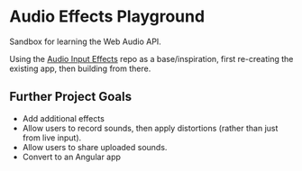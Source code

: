 # Audio Effects Playground

Sandbox for learning the Web Audio API.

Using the [Audio Input Effects](https://github.com/cwilso/Audio-Input-Effects) repo as a base/inspiration, first re-creating the existing app, then building from there.

## Further Project Goals

* Add additional effects
* Allow users to record sounds, then apply distortions (rather than just from live input).
* Allow users to share uploaded sounds.
* Convert to an Angular app